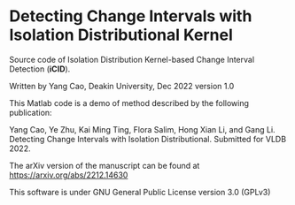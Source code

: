 # Detecting Change Intervals with Isolation Distributional Kernel

Source code of Isolation Distribution Kernel-based Change Interval Detection (**iCID**).

Written by Yang Cao, Deakin University, Dec 2022 version 1.0

This Matlab code is a demo of method described by the following publication: 

Yang Cao, Ye Zhu, Kai Ming Ting, Flora Salim, Hong Xian Li, and Gang Li. Detecting Change Intervals with Isolation Distributional. Submitted for VLDB 2022.

The arXiv version of the manuscript can be found at https://arxiv.org/abs/2212.14630

This software is under GNU General Public License version 3.0 (GPLv3)
